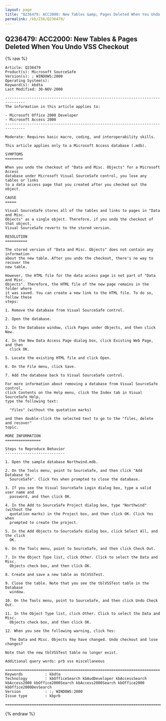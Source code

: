 ```yaml
---
layout: page
title: "Q236479: ACC2000: New Tables &amp; Pages Deleted When You Undo VSS Checkout"
permalink: /kb/236/Q236479/
---
```


## Q236479: ACC2000: New Tables &amp; Pages Deleted When You Undo VSS Checkout

{% raw %}

	Article: Q236479
	Product(s): Microsoft SourceSafe
	Version(s): ; WINDOWS:2000
	Operating System(s): 
	Keyword(s): kbdta
	Last Modified: 30-NOV-2000
	
	-------------------------------------------------------------------------------
	The information in this article applies to:
	
	- Microsoft Office 2000 Developer 
	- Microsoft Access 2000 
	-------------------------------------------------------------------------------
	
	Moderate: Requires basic macro, coding, and interoperability skills.
	
	This article applies only to a Microsoft Access database (.mdb).
	
	SYMPTOMS
	========
	
	When you undo the checkout of "Data and Misc. Objects" for a Microsoft Access
	database under Microsoft Visual SourceSafe control, you lose any tables or links
	to a data access page that you created after you checked out the object.
	
	CAUSE
	=====
	
	Visual SourceSafe stores all of the tables and links to pages in "Data and Misc.
	Objects" as a single object. Therefore, if you undo the checkout of that object,
	Visual SourceSafe reverts to the stored version.
	
	RESOLUTION
	==========
	
	The stored version of "Data and Misc. Objects" does not contain any information
	about the new table. After you undo the checkout, there's no way to recover the
	new table.
	
	However, the HTML file for the data access page is not part of "Data and Misc.
	Objects". Therefore, the HTML file of the new page remains in the folder where
	it was saved. You can create a new link to the HTML file. To do so, follow these
	steps:
	
	1. Remove the database from Visual SourceSafe control.
	
	2. Open the database.
	
	3. In the Database window, click Pages under Objects, and then click New.
	
	4. In the New Data Access Page dialog box, click Existing Web Page, and then
	  click OK.
	
	5. Locate the existing HTML file and click Open.
	
	6. On the File menu, click Save.
	
	7. Add the database back to Visual SourceSafe control.
	
	For more information about removing a database from Visual SourceSafe control,
	click Contents on the Help menu, click the Index tab in Visual SourceSafe Help,
	type the following text:
	
	  "files" (without the quotation marks)
	
	and then double-click the selected text to go to the "files, delete and recover"
	topic.
	
	MORE INFORMATION
	================
	
	Steps to Reproduce Behavior
	---------------------------
	
	1. Open the sample database Northwind.mdb.
	
	2. On the Tools menu, point to SourceSafe, and then click "Add Database to
	  SourceSafe". Click Yes when prompted to close the database.
	
	3. If you see the Visual SourceSafe Login dialog box, type a valid user name and
	  password, and then click OK.
	
	4. In the Add to SourceSafe Project dialog box, type "Northwind" (without the
	  quotation marks) in the Project box, and then click OK. Click Yes when
	  prompted to create the project.
	
	5. In the Add Objects to SourceSafe dialog box, click Select All, and the click
	  OK.
	
	6. On the Tools menu, point to SourceSafe, and then click Check Out.
	
	7. In the Object Type list, click Other. Click to select the Data and Misc.
	  Objects check box, and then click OK.
	
	8. Create and save a new table as tblVSSTest.
	
	9. Close the table. Note that you see the tblVSSTest table in the Database
	  window.
	
	10. On the Tools menu, point to SourceSafe, and then click Undo Check Out.
	
	11. In the Object Type list, click Other. Click to select the Data and Misc.
	  Objects check box, and then click OK.
	
	12. When you see the following warning, click Yes:
	
	  The Data and Misc. Objects may have changed. Undo checkout and lose changes?
	
	Note that the new tblVSSTest table no longer exist.
	
	Additional query words: prb vss miscellaneous
	
	======================================================================
	Keywords          : kbdta 
	Technology        : kbOfficeSearch kbAudDeveloper kbAccessSearch kbAccess2000 kbOffice2000Search kbAccess2000Search kbOffice2000 kbOffice2000DevSearch
	Version           : :; WINDOWS:2000
	Issue type        : kbprb
	
	=============================================================================
	

{% endraw %}
